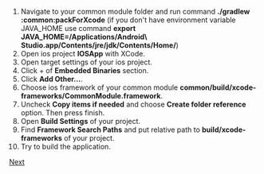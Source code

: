 1. Navigate to your common module folder and run command **./gradlew :common:packForXcode** (if you don't have environment variable JAVA_HOME use command **export JAVA_HOME=/Applications/Android\ Studio.app/Contents/jre/jdk/Contents/Home/**)
2. Open ios project **IOSApp** with XCode.
3. Open target settings of your ios project.
4. Click + of **Embedded Binaries** section.
5. Click **Add Other...**.
6. Choose ios framework of your common module **common/build/xcode-frameworks/CommonModule.framework**.
7. Uncheck **Copy items if needed** and choose **Create folder reference** option. Then press finish.
8. Open **Build Settings** of your project.
9. Find **Framework Search Paths** and put relative path to **build/xcode-frameworks** of your project.
10. Try to build the application.

[Next](https://github.com/ustadenis/kotlin_multiplutform_codelab/blob/master/1_1_IOS.md)
